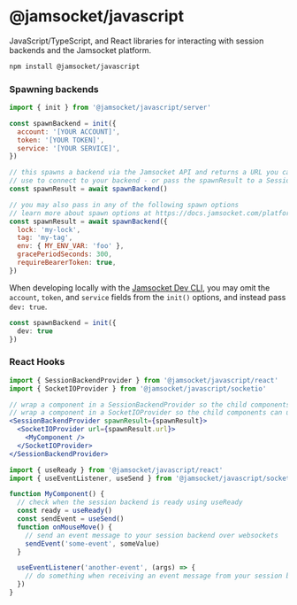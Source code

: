 # @jamsocket/javascript

JavaScript/TypeScript, and React libraries for interacting with session backends and the Jamsocket platform.

```sh
npm install @jamsocket/javascript
```

### Spawning backends

```js
import { init } from '@jamsocket/javascript/server'

const spawnBackend = init({
  account: '[YOUR ACCOUNT]',
  token: '[YOUR TOKEN]',
  service: '[YOUR SERVICE]',
})

// this spawns a backend via the Jamsocket API and returns a URL you can
// use to connect to your backend - or pass the spawnResult to a SessionBackendProvider and SocketIOProvider
const spawnResult = await spawnBackend()

// you may also pass in any of the following spawn options
// learn more about spawn options at https://docs.jamsocket.com/platform/reference#spawn-a-service
const spawnResult = await spawnBackend({
  lock: 'my-lock',
  tag: 'my-tag',
  env: { MY_ENV_VAR: 'foo' },
  gracePeriodSeconds: 300,
  requireBearerToken: true,
})
```

When developing locally with the [Jamsocket Dev CLI](https://docs.jamsocket.com/platform/dev-cli), you may omit the `account`, `token`, and `service` fields from the `init()` options, and instead pass `dev: true`.

```ts
const spawnBackend = init({
  dev: true
})
```

### React Hooks

```jsx
import { SessionBackendProvider } from '@jamsocket/javascript/react'
import { SocketIOProvider } from '@jamsocket/javascript/socketio'

// wrap a component in a SessionBackendProvider so the child components can use Jamsocket hooks for interacting with the session backend
// wrap a component in a SocketIOProvider so the child components can use hooks for sending and receiving events with the session backend
<SessionBackendProvider spawnResult={spawnResult}>
  <SocketIOProvider url={spawnResult.url}>
    <MyComponent />
  </SocketIOProvider>
</SessionBackendProvider>
```

```js
import { useReady } from '@jamsocket/javascript/react'
import { useEventListener, useSend } from '@jamsocket/javascript/socketio'

function MyComponent() {
  // check when the session backend is ready using useReady
  const ready = useReady()
  const sendEvent = useSend()
  function onMouseMove() {
    // send an event message to your session backend over websockets
    sendEvent('some-event', someValue)
  }

  useEventListener('another-event', (args) => {
    // do something when receiving an event message from your session backend...
  })
}
```
